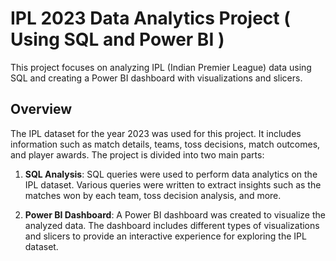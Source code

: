 # IPL 2023 Data Analytics Project ( Using SQL and Power BI )

This project focuses on analyzing IPL (Indian Premier League) data using SQL and creating a Power BI dashboard with visualizations and slicers.

## Overview

The IPL dataset for the year 2023 was used for this project. It includes information such as match details, teams, toss decisions, match outcomes, and player awards. The project is divided into two main parts:

1. **SQL Analysis**: SQL queries were used to perform data analytics on the IPL dataset. Various queries were written to extract insights such as the matches won by each team, toss decision analysis, and more.

2. **Power BI Dashboard**: A Power BI dashboard was created to visualize the analyzed data. The dashboard includes different types of visualizations and slicers to provide an interactive experience for exploring the IPL dataset.

